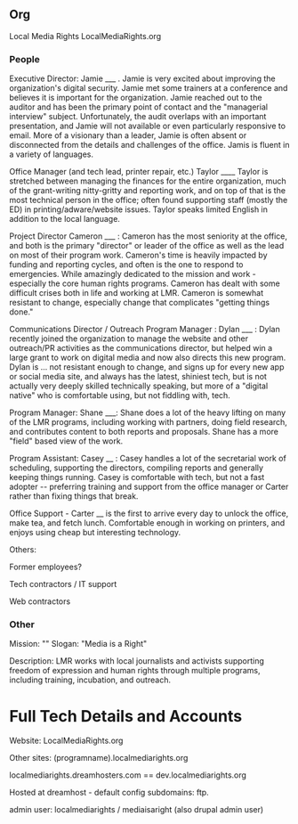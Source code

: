 
## Org ##

Local Media Rights
LocalMediaRights.org

### People ###
Executive Director: Jamie ___ . Jamie is very excited about improving the organization's digital security.  Jamie met some trainers at a conference and believes it is important for the organization.  Jamie reached out to the auditor and has been the primary point of contact and the "managerial interview" subject.  Unfortunately, the audit overlaps with an important presentation, and Jamie will not available or even particularly responsive to email. More of a visionary than a leader, Jamie is often absent or disconnected from the details and challenges of the office. Jamis is fluent in a variety of languages.

Office Manager (and tech lead, printer repair, etc.) Taylor ____ Taylor is stretched between managing the finances for the entire organization, much of the grant-writing nitty-gritty and reporting work, and on top of that is the most technical person in the office;  often found supporting staff (mostly the ED) in printing/adware/website issues. Taylor speaks limited English in addition to the local language.

Project Director Cameron ___ : Cameron has the most seniority at the office, and both is the primary "director" or leader of the office as well as the lead on most of their program work. Cameron's time is heavily impacted by funding and reporting cycles, and often is the one to respond to emergencies.  While amazingly dedicated to the mission and work - especially the core human rights programs.  Cameron has dealt with some difficult crises both in life and working at LMR. Cameron is somewhat resistant to change, especially change that complicates "getting things done."

Communications Director / Outreach Program Manager : Dylan ___ : Dylan recently joined the organization to manage the website and other outreach/PR activities as the communications director, but helped win a large grant to work on digital media and now also directs this new program.  Dylan is ... not resistant enough to change, and signs up for every new app or social media site, and always has the latest, shiniest tech, but is not actually very deeply skilled technically speaking, but more of a "digital native" who is comfortable using, but not fiddling with, tech.

Program Manager: Shane ___: Shane does a lot of the heavy lifting on many of the LMR programs, including working with partners, doing field research, and contributes content to both reports and proposals.  Shane has a more "field" based view of the work.

Program Assistant: Casey __ : Casey handles a lot of the secretarial work of scheduling, supporting the directors, compiling reports and generally keeping things running.  Casey is comfortable with tech, but not a fast adopter -- preferring training and support from the office manager or Carter rather than fixing things that break.

Office Support - Carter __ is the first to arrive every day to unlock the office, make tea, and fetch lunch.  Comfortable enough in working on printers, and enjoys using cheap but interesting technology.

Others:

Former employees?

Tech contractors / IT support

Web contractors


### Other ###
Mission: ""
Slogan: "Media is a Right"

Description:
LMR works with local journalists and activists supporting freedom of expression and human rights through multiple programs, including training, incubation, and outreach.



# Full Tech Details and Accounts #
Website: LocalMediaRights.org

Other sites:
(programname).localmediarights.org


localmediarights.dreamhosters.com == dev.localmediarights.org

Hosted at dreamhost - default config subdomains:
ftp.

admin user: localmediarights / mediaisaright
(also drupal admin user)


# 
